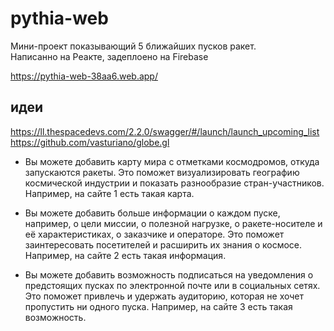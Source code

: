 # pythia-web
Мини-проект показывающий 5 ближайших пусков ракет. <br>
Написанно на Реакте, задеплоено на Firebase

https://pythia-web-38aa6.web.app/

## идеи
https://ll.thespacedevs.com/2.2.0/swagger/#/launch/launch_upcoming_list
https://github.com/vasturiano/globe.gl

- Вы можете добавить карту мира с отметками космодромов, откуда запускаются ракеты. Это поможет визуализировать географию космической индустрии и показать разнообразие стран-участников. Например, на сайте 1 есть такая карта.

- Вы можете добавить больше информации о каждом пуске, например, о цели миссии, о полезной нагрузке, о ракете-носителе и её характеристиках, о заказчике и операторе. Это поможет заинтересовать посетителей и расширить их знания о космосе. Например, на сайте 2 есть такая информация.

- Вы можете добавить возможность подписаться на уведомления о предстоящих пусках по электронной почте или в социальных сетях. Это поможет привлечь и удержать аудиторию, которая не хочет пропустить ни одного пуска. Например, на сайте 3 есть такая возможность.

